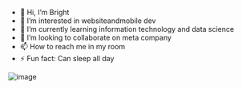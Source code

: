 - 👋 Hi, I’m Bright
- 👀 I’m interested in websiteandmobile dev
- 🌱 I’m currently learning information technology and data science
- 💞️ I’m looking to collaborate on meta company
- 📫 How to reach me in my room
- ⚡ Fun fact: Can sleep all day

![image](https://github.com/user-attachments/assets/c58b3521-bd02-4818-9782-f2f0fa666f9b)

<!---
bicyclez/bicyclez is a ✨ special ✨ repository because its `README.md` (this file) appears on your GitHub profile.
You can click the Preview link to take a look at your changes.
--->
